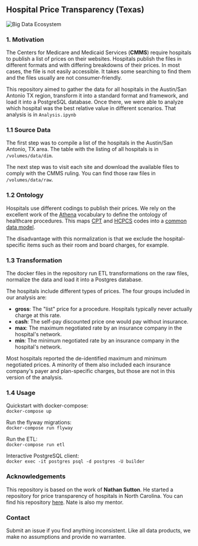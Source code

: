 ## Hospital Price Transparency (Texas)

 ![Big Data Ecosystem](https://media.npr.org/assets/img/2015/04/29/stagnes-exterior_wide-f590399293a2e93233700cfef9ddbafd4f873edd.jpg?s=600)

### 1. Motivation 
The Centers for Medicare and Medicaid Services (**CMMS**) require hospitals to publish a list of prices on their websites. Hospitals publish the files in different formats and with differing breakdowns of their prices. In most cases, the file is not easily accessible. It takes some searching to find them and the files usually are not consumer-friendly.

This repository aimed to gather the data for all hospitals in the Austin/San Antonio TX region, transform it into a standard format and framework, and load it into a PostgreSQL database. Once there, we were able to analyze which hospital was the best relative value in different scenarios. That analysis is in `Analysis.ipynb`

### 1.1 Source Data

The first step was to compile a list of the hospitals in the Austin/San Antonio, TX area. The table with the listing of all hospitals is in `/volumes/data/dim`.

The next step was to visit each site and download the available files to comply with the CMMS ruling. You can find those raw files in `/volumes/data/raw`.

### 1.2 Ontology

Hospitals use different codings to publish their prices. We rely on the excellent work of the [Athena](https://athena.ohdsi.org/) vocabulary to define the ontology of healthcare procedures. This maps [CPT](https://www.ama-assn.org/practice-management/cpt) and [HCPCS](https://www.cms.gov/Medicare/Coding/MedHCPCSGenInfo) codes into a [common data model](https://github.com/OHDSI/CommonDataModel).

The disadvantage with this normalization is that we exclude the hospital-specific items such as their room and board charges, for example.

### 1.3 Transformation

The docker files in the repository run ETL transformations on the raw files, normalize the data and load it into a Postgres database. 

The hospitals include different types of prices. The four groups included in our analysis are:
* **gross**: The "list" price for a procedure. Hospitals typically never actually charge at this rate. 
* **cash**: The self-pay discounted price one would pay without insurance.
* **max**: The maximum negotiated rate by an insurance company in the hospital's network.
* **min**: The minimum negotiated rate by an insurance company in the hospital's network.

Most hospitals reported the de-identified maximum and minimum negotiated prices. A minority of them also included each insurance company's payer and plan-specific charges, but those are not in this version of the analysis.

### 1.4 Usage

Quickstart with docker-compose:  
`docker-compose up`

Run the flyway migrations:  
`docker-compose run flyway`

Run the ETL:  
`docker-compose run etl`

Interactive PostgreSQL client:  
`docker exec -it postgres psql -d postgres -U builder`

### Acknowledgements
This repository is based on the work of **Nathan Sutton**. He started a repository for price transparency of hospitals in North Carolina. You can find his repository [here](https://github.com/nathansutton/hospital-price-transparency). Nate is also my mentor.

### Contact

Submit an issue if you find anything inconsistent.  Like all data products, we make no assumptions and provide no warrantee.

[nategit]: https://github.com/nathansutton/hospital-price-transparency
